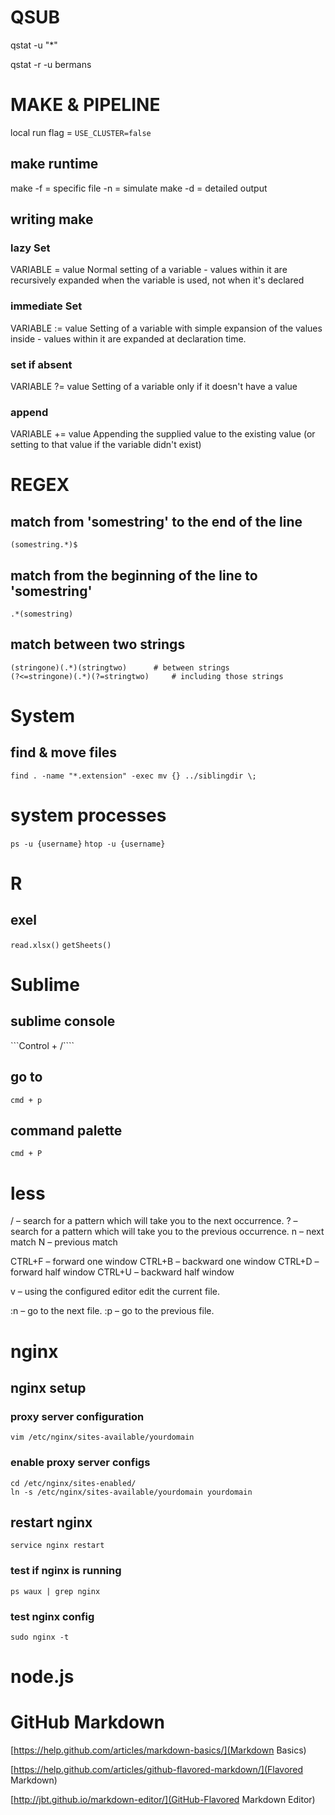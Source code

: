 # QSUB

qstat -u "*"

qstat -r -u bermans

<!------------------------------------------------------------------------------------------------------------------------>

# MAKE & PIPELINE

local run flag = ```USE_CLUSTER=false```

## make runtime
make -f = specific file
	 -n = simulate make
	 -d = detailed output

## writing make

### lazy Set

VARIABLE = value
Normal setting of a variable - values within it are recursively expanded when the variable is used, not when it's declared

### immediate Set

VARIABLE := value
Setting of a variable with simple expansion of the values inside - values within it are expanded at declaration time.

### set if absent

VARIABLE ?= value
Setting of a variable only if it doesn't have a value

### append

VARIABLE += value
Appending the supplied value to the existing value (or setting to that value if the variable didn't exist)

<!------------------------------------------------------------------------------------------------------------------------>

# REGEX

## match from 'somestring' to the end of the line

```(somestring.*)$```


## match from the beginning of the line to 'somestring'

```.*(somestring)```


## match between two strings

```
(stringone)(.*)(stringtwo)		# between strings
(?<=stringone)(.*)(?=stringtwo)		# including those strings
```

<!------------------------------------------------------------------------------------------------------------------------>

# System

## find & move files

```find . -name "*.extension" -exec mv {} ../siblingdir \;```

# system processes

```ps -u {username}```
```htop -u {username}```


<!------------------------------------------------------------------------------------------------------------------------>

# R

## exel

```read.xlsx()```
```getSheets()```

<!------------------------------------------------------------------------------------------------------------------------>

# Sublime

## sublime console

```Control + /````

## go to

```cmd + p```

## command palette

```cmd + P```

<!------------------------------------------------------------------------------------------------------------------------>

# less

/ – search for a pattern which will take you to the next occurrence.
? – search for a pattern which will take you to the previous occurrence.
n – next match
N – previous match

CTRL+F – forward one window
CTRL+B – backward one window
CTRL+D – forward half window
CTRL+U – backward half window

v – using the configured editor edit the current file.

:n – go to the next file.
:p – go to the previous file.

<!------------------------------------------------------------------------------------------------------------------------>

# nginx

## nginx setup

### proxy server configuration

```vim /etc/nginx/sites-available/yourdomain```

### enable proxy server configs

```
cd /etc/nginx/sites-enabled/ 
ln -s /etc/nginx/sites-available/yourdomain yourdomain
```

## restart nginx

```service nginx restart```

### test if nginx is running

```ps waux | grep nginx```

### test nginx config

```sudo nginx -t```

<!------------------------------------------------------------------------------------------------------------------------>

# node.js



<!------------------------------------------------------------------------------------------------------------------------>

# GitHub Markdown

[https://help.github.com/articles/markdown-basics/](Markdown Basics)

[https://help.github.com/articles/github-flavored-markdown/](Flavored Markdown)

[http://jbt.github.io/markdown-editor/](GitHub-Flavored Markdown Editor)